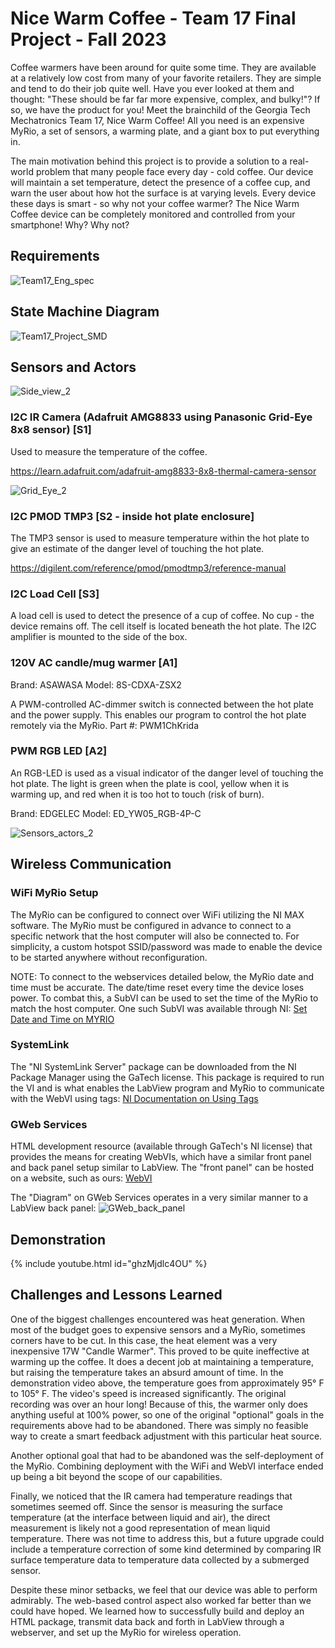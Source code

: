 # Nice Warm Coffee - Team 17 Final Project - Fall 2023

Coffee warmers have been around for quite some time. They are available at a relatively low cost from many of your favorite retailers. They are simple and tend to do their job quite well. Have you ever looked at them and thought: "These should be far far more expensive, complex, and bulky!"? If so, we have the product for you! Meet the brainchild of the Georgia Tech Mechatronics Team 17, Nice Warm Coffee! All you need is an expensive MyRio, a set of sensors, a warming plate, and a giant box to put everything in.

The main motivation behind this project is to provide a solution to a real-world problem that many people face every day - cold coffee. Our device will maintain a set temperature, detect the presence of a coffee cup, and warn the user about how hot the surface is at varying levels. Every device these days is smart - so why not your coffee warmer? The Nice Warm Coffee device can be completely monitored and controlled from your smartphone! Why? Why not?

## Requirements

![Team17_Eng_spec](https://github.com/dewall3/nice_warm_coffee/assets/62768921/eb5764a0-cf84-4110-a8b5-f3e962a87931)

## State Machine Diagram

![Team17_Project_SMD](https://github.com/dewall3/nice_warm_coffee/assets/62768921/3ed778d5-0406-43aa-91f3-a5b033bd39a0)

## Sensors and Actors

![Side_view_2](https://github.com/dewall3/nice_warm_coffee/assets/62768921/ea5bc7b4-5376-4cb5-984f-98e06d598e95)

### I2C IR Camera (Adafruit AMG8833 using Panasonic Grid-Eye 8x8 sensor) [S1]
Used to measure the temperature of the coffee. 

https://learn.adafruit.com/adafruit-amg8833-8x8-thermal-camera-sensor

![Grid_Eye_2](https://github.com/dewall3/nice_warm_coffee/assets/62768921/c396cef1-a285-4b92-99a1-066c81a9c91f)

### I2C PMOD TMP3 [S2 - inside hot plate enclosure]
The TMP3 sensor is used to measure temperature within the hot plate to give an estimate of the danger level of touching the hot plate.

https://digilent.com/reference/pmod/pmodtmp3/reference-manual

### I2C Load Cell [S3]
A load cell is used to detect the presence of a cup of coffee. No cup - the device remains off. The cell itself is located beneath the hot plate. The I2C amplifier is mounted to the side of the box.

### 120V AC candle/mug warmer [A1]

Brand: ASAWASA
Model: 8S-CDXA-ZSX2

A PWM-controlled AC-dimmer switch is connected between the hot plate and the power supply. This enables our program to control the hot plate remotely via the MyRio. 
Part #: PWM1ChKrida

### PWM RGB LED [A2]
An RGB-LED is used as a visual indicator of the danger level of touching the hot plate. The light is green when the plate is cool, yellow when it is warming up, and red when it is too hot to touch (risk of burn).

Brand: EDGELEC
Model: ‎ED_YW05_RGB-4P-C

![Sensors_actors_2](https://github.com/dewall3/nice_warm_coffee/assets/62768921/632a1bd6-c6f7-4ad2-9855-f34762df169a)

## Wireless Communication

### WiFi MyRio Setup
The MyRio can be configured to connect over WiFi utilizing the NI MAX software. The MyRio must be configured in advance to connect to a specific network that the host computer will also be connected to. For simplicity, a custom hotspot SSID/password was made to enable the device to be started anywhere without reconfiguration.

NOTE: To connect to the webservices detailed below, the MyRio date and time must be accurate. The date/time reset every time the device loses power. To combat this, a SubVI can be used to set the time of the MyRio to match the host computer. One such SubVI was available through NI: <a href="https://learn-cf.ni.com/teach/riodevguide/code/rt-pc_set-rt-system-time-date-from-pc.html">Set Date and Time on MYRIO</a>

### SystemLink
The "NI SystemLink Server" package can be downloaded from the NI Package Manager using the GaTech license. This package is required to run the VI and is what enables the LabView program and MyRio to communicate with the WebVI using tags: <a href="https://www.ni.com/docs/en-US/bundle/systemlink/page/communicating-data-with-tags.html">NI Documentation on Using Tags</a>

### GWeb Services
HTML development resource (available through GaTech's NI license) that provides the means for creating WebVIs, which have a similar front panel and back panel setup similar to LabView. The "front panel" can be hosted on a website, such as ours: <a href="https://hosting.systemlinkcloud.io/webapps/05c91db7-e59d-4886-8364-4b6e4c14867b/content/ni-paths-NISHAREDDIR64/Web%20Server/htdocs/WebApp/index.html">WebVI</a>

The "Diagram" on GWeb Services operates in a very similar manner to a LabView back panel:
![GWeb_back_panel](https://github.com/dewall3/nice_warm_coffee/assets/62768921/04bde37c-8479-4146-9bbf-c6c1945b048c)


## Demonstration

{% include youtube.html id="ghzMjdlc4OU" %}

## Challenges and Lessons Learned

One of the biggest challenges encountered was heat generation. When most of the budget goes to expensive sensors and a MyRio, sometimes corners have to be cut. In this case, the heat element was a very inexpensive 17W "Candle Warmer". This proved to be quite ineffective at warming up the coffee. It does a decent job at maintaining a temperature, but raising the temperature takes an absurd amount of time. In the demonstration video above, the temperature goes from approximately 95° F to 105° F. The video's speed is increased significantly. The original recording was over an hour long! Because of this, the warmer only does anything useful at 100% power, so one of the original "optional" goals in the requirements above had to be abandoned. There was simply no feasible way to create a smart feedback adjustment with this particular heat source.

Another optional goal that had to be abandoned was the self-deployment of the MyRio. Combining deployment with the WiFi and WebVI interface ended up being a bit beyond the scope of our capabilities. 

Finally, we noticed that the IR camera had temperature readings that sometimes seemed off. Since the sensor is measuring the surface temperature (at the interface between liquid and air), the direct measurement is likely not a good representation of mean liquid temperature. There was not time to address this, but a future upgrade could include a temperature correction of some kind determined by comparing IR surface temperature data to temperature data collected by a submerged sensor.

Despite these minor setbacks, we feel that our device was able to perform admirably. The web-based control aspect also worked far better than we could have hoped. We learned how to successfully build and deploy an HTML package, transmit data back and forth in LabView through a webserver, and set up the MyRio for wireless operation. 

